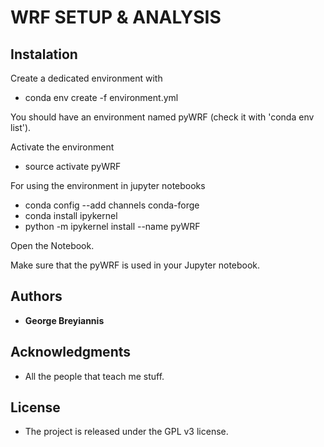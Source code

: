 WRF SETUP & ANALYSIS  
==============================

## Instalation

Create a dedicated environment with

* conda env create -f environment.yml 

You should have an environment named pyWRF (check it with 'conda env list').

Activate the environment 

* source activate pyWRF

For using the environment in jupyter notebooks

* conda config --add channels conda-forge
* conda install ipykernel
* python -m ipykernel install --name pyWRF

Open the Notebook. 

Make sure that the pyWRF is used in your Jupyter notebook. 

## Authors

* **George Breyiannis** 


## Acknowledgments

* All the people that teach me stuff.  

## License
* The project is released under the GPL v3 license. 

